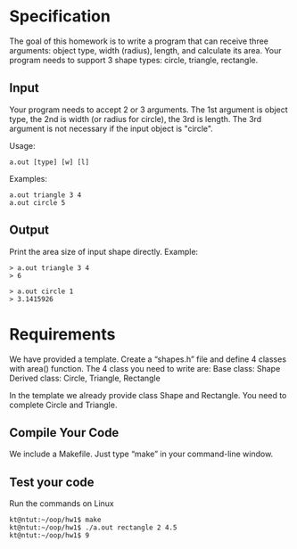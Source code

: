 # Specification
The goal of this homework is to write a program that can receive three arguments: object type, width (radius), length, and calculate its area. Your program needs to support 3 shape types: circle, triangle, rectangle.

## Input
Your program needs to accept 2 or 3 arguments. The 1st argument is object type, the 2nd is width (or radius for circle), the 3rd is length. The 3rd argument is not necessary if the input object is "circle".

Usage:
```
a.out [type] [w] [l]
```

Examples:
```
a.out triangle 3 4
a.out circle 5
```


## Output
Print the area size of input shape directly. Example:
```
> a.out triangle 3 4
> 6
```
```
> a.out circle 1
> 3.1415926
```

# Requirements

We have provided a template. Create a “shapes.h” file and define 4 classes with area() function. The 4 class you need to write are:
Base class: Shape
Derived class: Circle, Triangle, Rectangle

In the template we already provide class Shape and Rectangle. You need to complete Circle and Triangle.

## Compile Your Code

We include a Makefile. Just type “make” in your command-line window.


## Test your code
Run the commands on Linux
```
kt@ntut:~/oop/hw1$ make
kt@ntut:~/oop/hw1$ ./a.out rectangle 2 4.5
kt@ntut:~/oop/hw1$ 9
```
